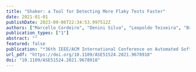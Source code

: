 ```yaml
---
title: "Shaker: a Tool for Detecting More Flaky Tests Faster"
date: 2021-01-01
publishDate: 2023-09-06T22:34:53.997512Z
authors: ["Marcello Cordeiro", "Denini Silva", "Leopoldo Teixeira", "Breno Miranda", "Marcelo d'Amorim"]
publication_types: ["1"]
abstract: ""
featured: false
publication: "*36th IEEE/ACM International Conference on Automated Software Engineering, ASE 2021, Melbourne, Australia, November 15-19, 2021*"
url_pdf: "https://doi.org/10.1109/ASE51524.2021.9678918"
doi: "10.1109/ASE51524.2021.9678918"
---
```


